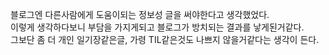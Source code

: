 
블로그엔 다른사람에게 도움이되는 정보성 글을 써야한다고 생각했었다.  
이렇게 생각하다보니 부담을 가지게되고 블로그가 방치되는 결과를 낳게된거같다.  
그보단 좀 더 개인 일기장같은글, 가령 TIL같은것도 나쁘지 않을거같다는 생각이 든다.

